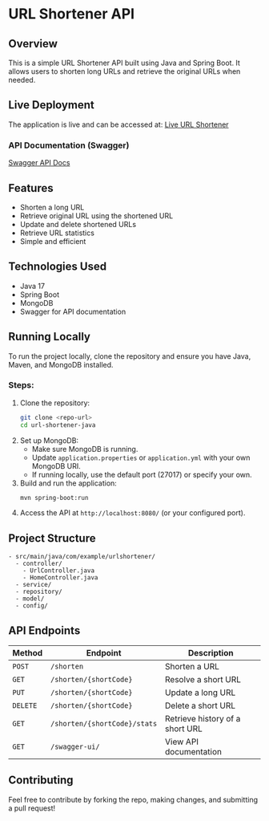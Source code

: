 # URL Shortener API

## Overview
This is a simple URL Shortener API built using Java and Spring Boot. It allows users to shorten long URLs and retrieve the original URLs when needed.

## Live Deployment
The application is live and can be accessed at:
[Live URL Shortener](https://url-shortener-java-e3f3688791b5.herokuapp.com/)

### API Documentation (Swagger)
[Swagger API Docs](https://url-shortener-java-e3f3688791b5.herokuapp.com/swagger-ui/index.html#/)

## Features
- Shorten a long URL
- Retrieve original URL using the shortened URL
- Update and delete shortened URLs
- Retrieve URL statistics
- Simple and efficient

## Technologies Used
- Java 17
- Spring Boot
- MongoDB
- Swagger for API documentation

## Running Locally
To run the project locally, clone the repository and ensure you have Java, Maven, and MongoDB installed.

### Steps:
1. Clone the repository:
   ```bash
   git clone <repo-url>
   cd url-shortener-java
   ```
2. Set up MongoDB:
   - Make sure MongoDB is running.
   - Update `application.properties` or `application.yml` with your own MongoDB URI.
   - If running locally, use the default port (27017) or specify your own.
3. Build and run the application:
   ```bash
   mvn spring-boot:run
   ```
4. Access the API at `http://localhost:8080/` (or your configured port).

## Project Structure
```
- src/main/java/com/example/urlshortener/
  - controller/
    - UrlController.java
    - HomeController.java 
  - service/
  - repository/
  - model/
  - config/
```

## API Endpoints
| Method | Endpoint | Description |
|--------|----------|-------------|
| `POST` | `/shorten` | Shorten a URL |
| `GET` | `/shorten/{shortCode}` | Resolve a short URL |
| `PUT` | `/shorten/{shortCode}` | Update a long URL |
| `DELETE` | `/shorten/{shortCode}` | Delete a short URL |
| `GET` | `/shorten/{shortCode}/stats` | Retrieve history of a short URL |
| `GET` | `/swagger-ui/` | View API documentation |

## Contributing
Feel free to contribute by forking the repo, making changes, and submitting a pull request!
